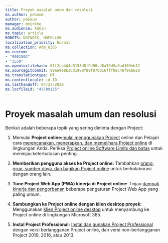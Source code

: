 ```yaml
---
title: Proyek masalah umum dan resolusi
ms.author: pebaum
author: pebaum
manager: mnirkhe
ms.audience: Admin
ms.topic: article
ROBOTS: NOINDEX, NOFOLLOW
localization_priority: Normal
ms.collection: Adm_O365
ms.custom:
- "9001502"
- "3559"
ms.openlocfilehash: 61f2cb4d4d9158d8f9d90cd8a59d5a9ad109eb12
ms.sourcegitcommit: 89ae9e8b36d1980f89f07b016fff0ec48f96b620
ms.translationtype: MT
ms.contentlocale: id-ID
ms.lasthandoff: 04/23/2020
ms.locfileid: "43789125"
---
```

# <a name="project-common-issues-and-resolutions"></a>Proyek masalah umum dan resolusi

Berikut adalah beberapa topik yang sering diminta dengan Project:

1. Memulai **Project online:**[mulai menggunakan Project](https://docs.microsoft.com/ProjectOnline/get-started-with-project-online) online dan Pelajari cara [merencanakan, menerapkan, dan memelihara Project online](https://docs.microsoft.com/projectonline/project-online) di lingkungan Anda.   Periksa [Project online Software Limits dan batas](https://docs.microsoft.com/ProjectOnline/project-online-software-boundaries-and-limits) untuk meninjau keterbatasan penting.

2. **Memberikan pengguna akses ke Project online:** Tambahkan [orang, grup, sumber daya, dan bagikan Project online](https://docs.microsoft.com/projectonline/step-2-add-people-to-project-online) untuk berkolaborasi dengan orang lain. 

3. **Tune Project Web App (PWA) kinerja di Project online:** Tinjau [dampak kinerja dan pengorbanan](https://docs.microsoft.com/projectonline/tune-project-online-performance) beberapa pengaturan Project Web App yang paling umum.

4. **Sambungkan ke Project online dengan klien desktop proyek:** Menggunakan [klien Project online desktop](https://docs.microsoft.com/projectonline/connect-to-project-online-with-the-project-online-desktop-client) untuk menyambung ke Project online di lingkungan Microsoft 365. 

5. **Instal Project Professional:** [Instal dan gunakan Project Professional](https://support.office.com/article/install-project-7059249b-d9fe-4d61-ab96-5c5bf435f281) dengan versi berlangganan Project online, dan versi non-berlangganan Project 2019, 2016, atau 2013.
